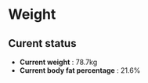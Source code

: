 # Weight

## Curent status
- **Current weight** : 78.7kg
- **Current body fat percentage** : 21.6%


